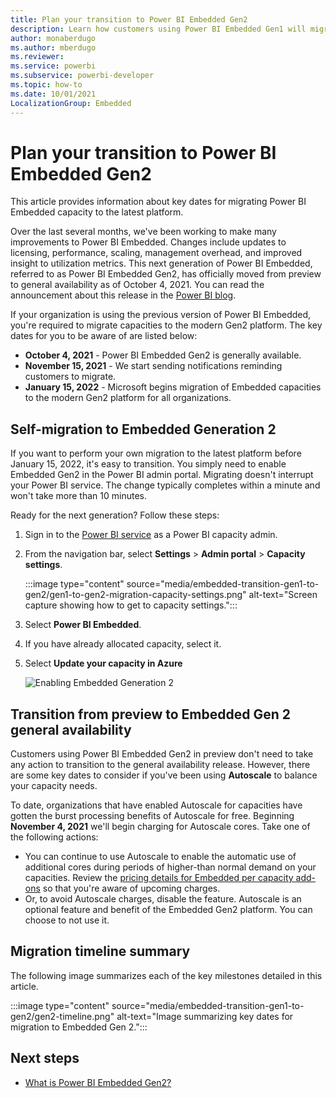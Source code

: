 ```yaml
---
title: Plan your transition to Power BI Embedded Gen2
description: Learn how customers using Power BI Embedded Gen1 will migrate to Embedded Gen2 and key dates to plan for.
author: monaberdugo
ms.author: mberdugo
ms.reviewer: 
ms.service: powerbi
ms.subservice: powerbi-developer
ms.topic: how-to
ms.date: 10/01/2021
LocalizationGroup: Embedded
---
```


# Plan your transition to Power BI Embedded Gen2

This article provides information about key dates for migrating Power BI Embedded capacity to the latest platform.

Over the last several months, we've been working to make many improvements to Power BI Embedded. Changes include updates to licensing, performance, scaling, management overhead, and improved insight to utilization metrics. This next generation of Power BI Embedded, referred to as Power BI Embedded Gen2, has officially moved from preview to general availability as of October 4, 2021. You can read the announcement about this release in the [Power BI blog](https://powerbi.microsoft.com/blog/).

If your organization is using the previous version of Power BI Embedded, you're required to migrate capacities to the modern Gen2 platform. The key dates for you to be aware of are listed below:

* **October 4, 2021** - Power BI Embedded Gen2 is generally available.
* **November 15, 2021** - We start sending notifications reminding customers to migrate.
* **January 15, 2022** - Microsoft begins migration of Embedded capacities to the modern Gen2 platform for all organizations.

## Self-migration to Embedded Generation 2

If you want to perform your own migration to the latest platform before January 15, 2022, it's easy to transition. You simply need to enable Embedded Gen2 in the Power BI admin portal. Migrating doesn't interrupt your Power BI service. The change typically completes within a minute and won't take more than 10 minutes.

Ready for the next generation? Follow these steps:

1. Sign in to the [Power BI service](https://app.powerbi.com) as a Power BI capacity admin.
1. From the navigation bar, select **Settings** > **Admin portal** > **Capacity settings**.

    :::image type="content" source="media/embedded-transition-gen1-to-gen2/gen1-to-gen2-migration-capacity-settings.png" alt-text="Screen capture showing how to get to capacity settings.":::

1. Select **Power BI Embedded**.
1. If you have already allocated capacity, select it.
1. Select **Update your capacity in Azure**

    ![Enabling Embedded Generation 2](media/embedded-transition-gen1-to-gen2/upgrade-to-gen-2)

## Transition from preview to Embedded Gen 2 general availability

Customers using Power BI Embedded Gen2 in preview don't need to take any action to transition to the general availability release. However, there are some key dates to consider if you've been using **Autoscale** to balance your capacity needs.

To date, organizations that have enabled Autoscale for capacities have gotten the burst processing benefits of Autoscale for free. Beginning **November 4, 2021** we'll begin charging for Autoscale cores. Take one of the following actions:

* You can continue to use Autoscale to enable the automatic use of additional cores during periods of higher-than normal demand on your capacities. Review the [pricing details for Embedded per capacity add-ons](https://powerbi.microsoft.com/pricing/#premium-add-on-card-autoscale) so that you're aware of upcoming charges.
* Or, to avoid Autoscale charges, disable the feature. Autoscale is an optional feature and benefit of the Embedded Gen2 platform. You can choose to not use it.

## Migration timeline summary

The following image summarizes each of the key milestones detailed in this article.

  :::image type="content" source="media/embedded-transition-gen1-to-gen2/gen2-timeline.png" alt-text="Image summarizing key dates for migration to Embedded Gen 2.":::

## Next steps

* [What is Power BI Embedded Gen2?](power-bi-embedded-generation-2.md)
